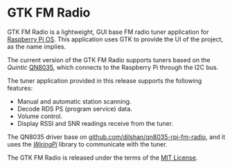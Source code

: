 # GTK FM Radio

GTK FM Radio is a lightweight, GUI base FM radio tuner application for [Raspberry Pi OS](https://www.raspberrypi.org/software/). This application uses GTK to provide the UI of the project, as the name implies.

The current version of the GTK FM Radio supports tuners based on the *Quintic* [QN8035](https://datasheetspdf.com/pdf-down/Q/N/8/QN8035_Quintic.pdf), which connects to the Raspberry Pi through the I2C bus.

The tuner application provided in this release supports the following features:

 - Manual and automatic station scanning.
 - Decode RDS PS (program service) data.
 - Volume control.
 - Display RSSI and SNR readings receive from the tuner.

The QN8035 driver base on [github.com/dilshan/qn8035-rpi-fm-radio](https://github.com/dilshan/qn8035-rpi-fm-radio), and it uses the *[WiringPi](http://wiringpi.com/)* library to communicate with the tuner.

The GTK FM Radio is released under the terms of the [MIT License](LICENSE).
